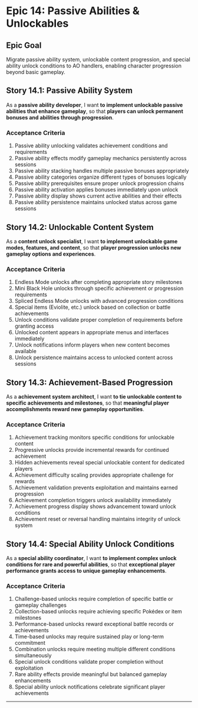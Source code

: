 # Epic 14: Passive Abilities & Unlockables

## Epic Goal
Migrate passive ability system, unlockable content progression, and special ability unlock conditions to AO handlers, enabling character progression beyond basic gameplay.

## Story 14.1: Passive Ability System
As a **passive ability developer**,
I want **to implement unlockable passive abilities that enhance gameplay**,
so that **players can unlock permanent bonuses and abilities through progression**.

### Acceptance Criteria
1. Passive ability unlocking validates achievement conditions and requirements
2. Passive ability effects modify gameplay mechanics persistently across sessions
3. Passive ability stacking handles multiple passive bonuses appropriately
4. Passive ability categories organize different types of bonuses logically
5. Passive ability prerequisites ensure proper unlock progression chains
6. Passive ability activation applies bonuses immediately upon unlock
7. Passive ability display shows current active abilities and their effects
8. Passive ability persistence maintains unlocked status across game sessions

## Story 14.2: Unlockable Content System
As a **content unlock specialist**,
I want **to implement unlockable game modes, features, and content**,
so that **player progression unlocks new gameplay options and experiences**.

### Acceptance Criteria
1. Endless Mode unlocks after completing appropriate story milestones
2. Mini Black Hole unlocks through specific achievement or progression requirements
3. Spliced Endless Mode unlocks with advanced progression conditions
4. Special items (Eviolite, etc.) unlock based on collection or battle achievements
5. Unlock conditions validate proper completion of requirements before granting access
6. Unlocked content appears in appropriate menus and interfaces immediately
7. Unlock notifications inform players when new content becomes available
8. Unlock persistence maintains access to unlocked content across sessions

## Story 14.3: Achievement-Based Progression
As a **achievement system architect**,
I want **to tie unlockable content to specific achievements and milestones**,
so that **meaningful player accomplishments reward new gameplay opportunities**.

### Acceptance Criteria
1. Achievement tracking monitors specific conditions for unlockable content
2. Progressive unlocks provide incremental rewards for continued achievement
3. Hidden achievements reveal special unlockable content for dedicated players
4. Achievement difficulty scaling provides appropriate challenge for rewards
5. Achievement validation prevents exploitation and maintains earned progression
6. Achievement completion triggers unlock availability immediately
7. Achievement progress display shows advancement toward unlock conditions
8. Achievement reset or reversal handling maintains integrity of unlock system

## Story 14.4: Special Ability Unlock Conditions
As a **special ability coordinator**,
I want **to implement complex unlock conditions for rare and powerful abilities**,
so that **exceptional player performance grants access to unique gameplay enhancements**.

### Acceptance Criteria
1. Challenge-based unlocks require completion of specific battle or gameplay challenges
2. Collection-based unlocks require achieving specific Pokédex or item milestones
3. Performance-based unlocks reward exceptional battle records or achievements
4. Time-based unlocks may require sustained play or long-term commitment
5. Combination unlocks require meeting multiple different conditions simultaneously
6. Special unlock conditions validate proper completion without exploitation
7. Rare ability effects provide meaningful but balanced gameplay enhancements
8. Special ability unlock notifications celebrate significant player achievements

---
